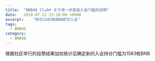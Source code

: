 ```yaml
---
title:  "BNB48 Club® 关于进一步提高入会门槛的说明"
date:   2018-07-22 23:18:00 +0800
excerpt:	"持仓1583枚BNB即可入会"
tags:
  - BNB48
category:
  - BNB48
---
```

根据社区举行的投票结果加权统计后确定新的入会持仓门槛为1583枚BNB
